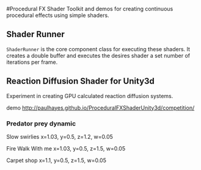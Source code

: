 #Procedural FX Shader
Toolkit and demos for creating continuous procedural effects using simple shaders.

## Shader Runner
```ShaderRunner``` is the core component class for executing these shaders. It creates a double buffer and executes the desires shader a set number of iterations per frame.

## Reaction Diffusion Shader for Unity3d
Experiment in creating GPU calculated reaction diffusion systems.

demo
http://paulhayes.github.io/ProceduralFXShaderUnity3d/competition/



### Predator prey dynamic

Slow swirlies
x=1.03, y=0.5, z=1.2, w=0.05

Fire Walk With me
x=1.03, y=0.5, z=1.5, w=0.05

Carpet shop
x=1.1, y=0.5, z=1.5, w=0.05
